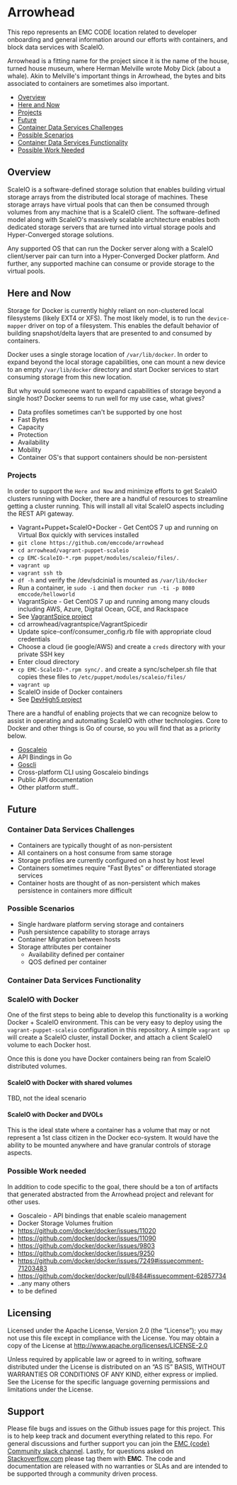# Arrowhead
This repo represents an EMC CODE location related to developer onboarding and general information around our efforts with containers, and block data services with ScaleIO.

Arrowhead is a fitting name for the project since it is the name of the house, turned house museum, where Herman Melville wrote Moby Dick (about a whale).  Akin to Melville's important things in Arrowhead, the bytes and bits associated to containers are sometimes also important.

- [Overview](#overview)
- [Here and Now](#hereandnow)
 - [Projects](#projects)
- [Future](#future)
 - [Container Data Services Challenges](#challenges)
 - [Possible Scenarios](#scenarios)
 - [Container Data Services Functionality](#scaleiowithdocker)
 - [Possible Work Needed](#workneeded)

## <a id="overview">Overview</a>
ScaleIO is a software-defined storage solution that enables building virtual storage arrays from the distributed local storage of machines.  These storage arrays have virtual pools that can then be consumed through volumes from any machine that is a ScaleIO client.  The software-defined model along with ScaleIO's massively scalable architecture enables both dedicated storage servers that are turned into virtual storage pools and Hyper-Converged storage solutions.  

Any supported OS that can run the Docker server along with a ScaleIO client/server pair can turn into a Hyper-Converged Docker platform.  And further, any supported machine can consume or provide storage to the virtual pools.


## <a id="hereandnow">Here and Now</a>
Storage for Docker is currently highly reliant on non-clustered local filesystems (likely EXT4 or XFS).  The most likely model, is to run the ```device-mapper``` driver on top of a filesystem.  This enables the default behavior of building snapshot/delta layers that are presented to and consumed by containers.  

Docker uses a single storage location of ```/var/lib/docker```.  In order to expand beyond the local storage capabilities, one can mount a new device to an empty ```/var/lib/docker``` directory and start Docker services to start consuming storage from this new location.

But why would someone want to expand capabilities of storage beyond a single host?  Docker seems to run well for my use case, what gives?

- Data profiles sometimes can't be supported by one host
 - Fast Bytes
 - Capacity
 - Protection
 - Availability
 - Mobility
- Container OS's that support containers should be non-persistent


### <a id="projects">Projects</a>
In order to support the ```Here and Now``` and minimize efforts to get ScaleIO clusters running with Docker, there are a handful of resources to streamline getting a cluster running.  This will install all vital ScaleIO aspects including the REST API gateway.

- Vagrant+Puppet+ScaleIO+Docker - Get CentOS 7 up and running on Virtual Box quickly with services installed
 - ```git clone https://github.com/emccode/arrowhead```
 - ```cd arrowhead/vagrant-puppet-scaleio```
 - ```cp EMC-ScaleIO-*.rpm puppet/modules/scaleio/files/.```
 - ```vagrant up```
 - ```vagrant ssh tb```
 - ```df -h``` and verify the /dev/sdcinia1 is mounted as ```/var/lib/docker```
 - Run a container, ie ```sudo -i``` and then ```docker run -ti -p 8080 emccode/helloworld```
- VagrantSpice - Get CentOS 7 up and running among many clouds including AWS, Azure, Digital Ocean, GCE, and Rackspace
 - See [VagrantSpice project](https://github.com/emccode/vagrantspice)
 - cd arrowhead/vagrantspice/VagrantSpicedir
 - Update spice-conf/consumer_config.rb file with appropriate cloud credentials
 - Choose a cloud (ie google/AWS) and create a ```creds``` directory with your private SSH key
 - Enter cloud directory
 - ```cp EMC-ScaleIO-*.rpm sync/.``` and create a sync/schelper.sh file that copies these files to ```/etc/puppet/modules/scaleio/files/```
 - ```vagrant up```
- ScaleIO inside of Docker containers
 - See [DevHigh5 project](https://github.com/djannot/scaleio-docker)

There are a handful of enabling projects that we can recognize below to assist in operating and automating ScaleIO with other technologies.  Core to Docker and other things is Go of course, so you will find that as a priority below.

- [Goscaleio](https://github.com/emccode/goscaleio)
 - API Bindings in Go
- [Goscli](https://github.com/emccode/goscli)
 - Cross-platform CLI using Goscaleio bindings
- Public API documentation
- Other platform stuff..




## <a id="future">Future</a>
### <a id="challenges">Container Data Services Challenges</a>
- Containers are typically thought of as non-persistent
- All containers on a host consume from same storage
- Storage profiles are currently configured on a host by host level
- Containers sometimes require "Fast Bytes" or differentiated storage services
- Container hosts are thought of as non-persistent which makes persistence in containers more difficult

### <a id="scenarios">Possible Scenarios</a>
- Single hardware platform serving storage and containers
- Push persistence capability to storage arrays
- Container Migration between hosts
- Storage attributes per container
  - Availability defined per container
  - QOS defined per container

### <a id="scaleiowithdocker">Container Data Services Functionality</a>
### ScaleIO with Docker
One of the first steps to being able to develop this functionality is a working Docker + ScaleIO environment.  This can be very easy to deploy using the ```vagrant-puppet-scaleio``` configuration in this repository.  A simple ```vagrant up``` will create a ScaleIO cluster, install Docker, and attach a client ScaleIO volume to each Docker host.  

Once this is done you have Docker containers being ran from ScaleIO distributed volumes.

#### ScaleIO with Docker with shared volumes
TBD, not the ideal scenario

#### ScaleIO with Docker and DVOLs
This is the ideal state where a container has a volume that may or not represent a 1st class citizen in the Docker eco-system.  It would have the ability to be mounted anywhere and have granular controls of storage aspects.



### <a id="workneeded">Possible Work needed</a>
In addition to code specific to the goal, there should be a ton of artifacts that generated abstracted from the Arrowhead project and relevant for other uses.

- Goscaleio - API bindings that enable scaleio management
- Docker Storage Volumes fruition
 - https://github.com/docker/docker/issues/11020
 - https://github.com/docker/docker/issues/11090
 - https://github.com/docker/docker/issues/9803
 - https://github.com/docker/docker/issues/9250
 - https://github.com/docker/docker/issues/7249#issuecomment-71203483
 - https://github.com/docker/docker/pull/8484#issuecomment-62857734
 - ..any many others
- to be defined


Licensing
---------
Licensed under the Apache License, Version 2.0 (the “License”); you may not use this file except in compliance with the License. You may obtain a copy of the License at <http://www.apache.org/licenses/LICENSE-2.0>

Unless required by applicable law or agreed to in writing, software distributed under the License is distributed on an “AS IS” BASIS, WITHOUT WARRANTIES OR CONDITIONS OF ANY KIND, either express or implied. See the License for the specific language governing permissions and limitations under the License.

Support
-------
Please file bugs and issues on the Github issues page for this project. This is to help keep track and document everything related to this repo. For general discussions and further support you can join the [EMC {code} Community slack channel](http://community.emccode.com/). Lastly, for questions asked on [Stackoverflow.com](https://stackoverflow.com) please tag them with **EMC**. The code and documentation are released with no warranties or SLAs and are intended to be supported through a community driven process.
